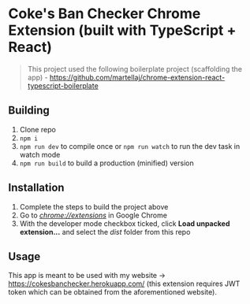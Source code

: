 # Coke's Ban Checker Chrome Extension (built with TypeScript + React)

> This project used the following boilerplate project (scaffolding the app) - https://github.com/martellaj/chrome-extension-react-typescript-boilerplate

## Building

1.  Clone repo
2.  `npm i`
3.  `npm run dev` to compile once or `npm run watch` to run the dev task in watch mode
4.  `npm run build` to build a production (minified) version

## Installation

1.  Complete the steps to build the project above
2.  Go to [_chrome://extensions_](chrome://extensions) in Google Chrome
3.  With the developer mode checkbox ticked, click **Load unpacked extension...** and select the _dist_ folder from this repo

## Usage

This app is meant to be used with my website -> https://cokesbanchecker.herokuapp.com/ (this extension requires JWT token which can be obtained from the aforementioned website).
